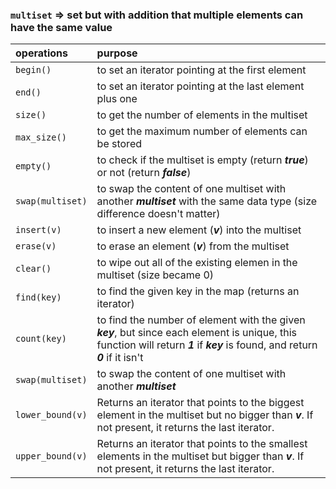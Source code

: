 ### `multiset` &rArr; set but with addition that multiple elements can have the same value 

| operations | purpose |
|:---|:---|
`begin()` | to set an iterator pointing at the first element
`end()` | to set an iterator pointing at the last element plus one
`size()` | to get the number of elements in the multiset
`max_size()` | to get the maximum number of elements can be stored
`empty()` | to check if the multiset is empty (return ***true***) or not (return ***false***)
`swap(multiset)` | to swap the content of one multiset with another ***multiset*** with the same data type (size difference doesn't matter)
`insert(v)` | to insert a new element (***v***) into the multiset
`erase(v)` | to erase an element (***v***) from the multiset
`clear()` | to wipe out all of the existing elemen in the multiset (size became 0)
`find(key)` | to find the given key in the map (returns an iterator) 
`count(key)` | to find the number of element with the given ***key***, but since each element is unique, this function will return ***1*** if ***key*** is found, and return ***0*** if it isn't
`swap(multiset)` | to swap the content of one multiset with another ***multiset***
`lower_bound(v)` | Returns an iterator that points to the biggest element in the multiset but no bigger than ***v***. If not present, it returns the last iterator.
`upper_bound(v)` | Returns an iterator that points to the smallest elements in the multiset but bigger than ***v***. If not present, it returns the last iterator.


